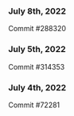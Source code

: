 ### July 8th, 2022

Commit #288320

### July 5th, 2022

Commit #314353


### July 4th, 2022

Commit #72281
